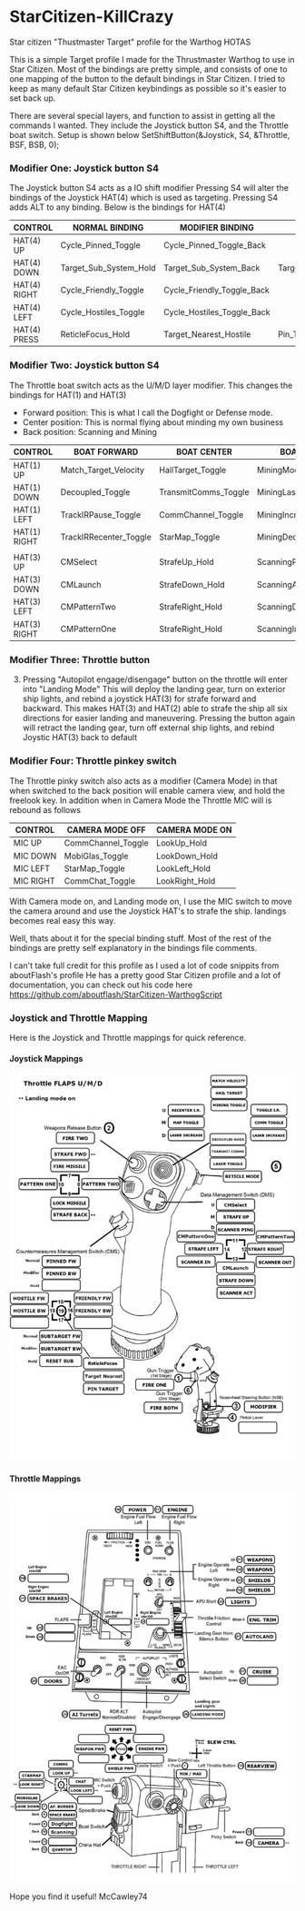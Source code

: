 # StarCitizen-KillCrazy
Star citizen "Thustmaster Target" profile for the Warthog HOTAS

This is a simple Target profile I made for the Thrustmaster Warthog to use in Star Citizen.
Most of the bindings are pretty simple, and consists of one to one mapping of the button
to the default bindings in Star Citizen.
I tried to keep as many default Star Citizen keybindings as possible so it's easier to
set back up.

There are several special layers, and function to assist in getting all the commands I wanted.
They include the Joystick button S4, and the Throttle boat switch. Setup is shown below
    SetShiftButton(&Joystick, S4, &Throttle, BSF, BSB, 0);
   
### Modifier One: Joystick button S4

The Joystick button S4 acts as a IO shift modifier
Pressing S4 will alter the bindings of the Joystick HAT(4) which is used as targeting.
Pressing S4 adds ALT to any binding. Below is the bindings for HAT(4)
    
| CONTROL      | NORMAL BINDING         | MODIFIER BINDING           | BUTTON HELD             |
|--------------|------------------------|----------------------------|-------------------------|
| HAT(4) UP    | Cycle_Pinned_Toggle    | Cycle_Pinned_Toggle_Back   |                         |
| HAT(4) DOWN  | Target_Sub_System_Hold | Target_Sub_System_Back     | Target_Sub_System_Reset |
| HAT(4) RIGHT | Cycle_Friendly_Toggle  | Cycle_Friendly_Toggle_Back |                         |
| HAT(4) LEFT  | Cycle_Hostiles_Toggle  | Cycle_Hostiles_Toggle_Back |                         |
| HAT(4) PRESS | ReticleFocus_Hold      | Target_Nearest_Hostile     | Pin_Target_Focus        |


### Modifier Two: Joystick button S4
The Throttle boat switch acts as the U/M/D layer modifier.
This changes the bindings for HAT(1) and HAT(3)
    
* Forward position: This is what I call the Dogfight or Defense mode.
* Center position: This is normal flying about minding my own business
* Back position: Scanning and Mining
    
| CONTROL      | BOAT FORWARD           | BOAT CENTER          | BOAT BACK             |
|--------------|------------------------|----------------------|-----------------------|
| HAT(1) UP    | Match_Target_Velocity  | HailTarget_Toggle    | MiningMode_Toggle     |
| HAT(1) DOWN  | Decoupled_Toggle       | TransmitComms_Toggle | MiningLaser_Toggle    |
| HAT(1) LEFT  | TrackIRPause_Toggle    | CommChannel_Toggle   | MiningIncrease_Toggle |
| HAT(1) RIGHT | TrackIRRecenter_Toggle | StarMap_Toggle       | MiningDecrease_Toggle |
|              |                        |                      |                       |
| HAT(3) UP    | CMSelect               | StrafeUp_Hold        | ScanningPing_Hold     |
| HAT(3) DOWN  | CMLaunch               | StrafeDown_Hold      | ScanningActivate_Hold |
| HAT(3) LEFT  | CMPatternTwo           | StrafeRight_Hold     | ScanningDecrease_Hold |
| HAT(3) RIGHT | CMPatternOne           | StrafeRight_Hold     | ScanningIncrease_Hold |


### Modifier Three: Throttle button
3. Pressing "Autopilot engage/disengage" button on the throttle will enter into "Landing Mode"
    This will deploy the landing gear, turn on exterior ship lights, and rebind a joystick HAT(3)
    for strafe forward and backward. This makes HAT(3) and HAT(2) able to strafe the ship all
    six directions for easier landing and maneuvering.
    Pressing the button again will retract the landing gear, turn off external ship lights, and
    rebind Joystic HAT(3) back to default

### Modifier Four: Throttle pinkey switch
The Throttle pinky switch also acts as a modifier (Camera Mode) in that when switched to the back position
will enable camera view, and hold the freelook key.
In addition when in Camera Mode the Throttle MIC will is rebound as follows
    
| CONTROL   | CAMERA MODE OFF    | CAMERA MODE ON |
|-----------|--------------------|----------------|
| MIC UP    | CommChannel_Toggle | LookUp_Hold    |
| MIC DOWN  | MobiGlas_Toggle    | LookDown_Hold  |
| MIC LEFT  | StarMap_Toggle     | LookLeft_Hold  |
| MIC RIGHT | CommChat_Toggle    | LookRight_Hold |
    
With Camera mode on, and Landing mode on, I use the MIC switch to move the camera around and use the
Joystick HAT's to strafe the ship. landings becomes real easy this way.

Well, thats about it for the special binding stuff. Most of the rest of the bindings are pretty self
explanatory in the bindings file comments.

I can't take full credit for this profile as I used a lot of code snippits from aboutFlash's profile
He has a pretty good Star Citizen profile and a lot of documentation, you can check out his code here
  https://github.com/aboutflash/StarCitizen-WarthogScript

### Joystick and Throttle Mapping
Here is the Joystick and Throttle mappings for quick reference.

#### Joystick Mappings
![Joystick Mappings](Joystick_Map.png "Warthog Joystick")

#### Throttle Mappings
![Throttle Mappings](Throttle_Map.png "Warthog Throttle")

Hope you find it useful!
McCawley74

